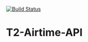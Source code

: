 [![Build Status](https://travis-ci.org/matteolc/t2-airtime-api.svg?branch=master)](https://travis-ci.org/matteolc/t2-airtime-api) 

T2-Airtime-API
==============
